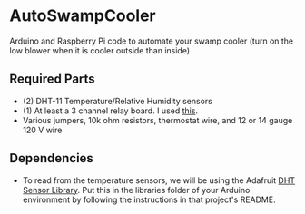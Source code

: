 # AutoSwampCooler
Arduino and Raspberry Pi code to automate your swamp cooler (turn on the low blower when it is cooler outside than inside)

## Required Parts
* (2) DHT-11 Temperature/Relative Humidity sensors
* (1) At least a 3 channel relay board. I used <a href="https://www.amazon.com/gp/product/B00KTEN3TM/ref=oh_aui_detailpage_o02_s00?ie=UTF8&psc=1">this</a>.
* Various jumpers, 10k ohm resistors, thermostat wire, and 12 or 14 gauge 120 V wire
##

## Dependencies
* To read from the temperature sensors, we will be using the Adafruit <a href="https://github.com/adafruit/DHT-sensor-library">DHT Sensor Library</a>. Put this in the libraries folder of your Arduino environment by following the instructions in that project's README.
